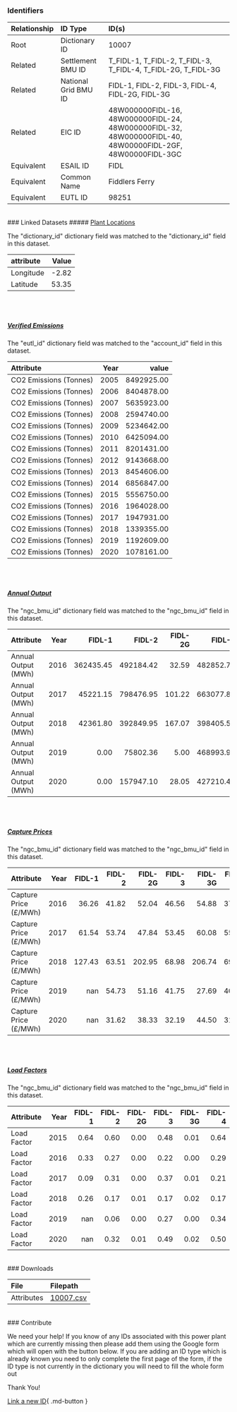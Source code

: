 ### Identifiers

| Relationship   | ID Type              | ID(s)                                                                                                      |
|:---------------|:---------------------|:-----------------------------------------------------------------------------------------------------------|
| Root           | Dictionary ID        | 10007                                                                                                      |
| Related        | Settlement BMU ID    | T_FIDL-1, T_FIDL-2, T_FIDL-3, T_FIDL-4, T_FIDL-2G, T_FIDL-3G                                               |
| Related        | National Grid BMU ID | FIDL-1, FIDL-2, FIDL-3, FIDL-4, FIDL-2G, FIDL-3G                                                           |
| Related        | EIC ID               | 48W000000FIDL-16, 48W000000FIDL-24, 48W000000FIDL-32, 48W000000FIDL-40, 48W00000FIDL-2GF, 48W00000FIDL-3GC |
| Equivalent     | ESAIL ID             | FIDL                                                                                                       |
| Equivalent     | Common Name          | Fiddlers Ferry                                                                                             |
| Equivalent     | EUTL ID              | 98251                                                                                                      |

<br>
### Linked Datasets
##### <a href="https://osuked.github.io/Power-Station-Dictionary/datasets/plant-locations">Plant Locations</a>



The "dictionary_id" dictionary field was matched to the "dictionary_id" field in this dataset.

| attribute   |   Value |
|:------------|--------:|
| Longitude   |   -2.82 |
| Latitude    |   53.35 |

<br><br>
##### <a href="https://osuked.github.io/Power-Station-Dictionary/datasets/verified-emissions">Verified Emissions</a>



The "eutl_id" dictionary field was matched to the "account_id" field in this dataset.

| Attribute              |   Year |      value |
|:-----------------------|-------:|-----------:|
| CO2 Emissions (Tonnes) |   2005 | 8492925.00 |
| CO2 Emissions (Tonnes) |   2006 | 8404878.00 |
| CO2 Emissions (Tonnes) |   2007 | 5635923.00 |
| CO2 Emissions (Tonnes) |   2008 | 2594740.00 |
| CO2 Emissions (Tonnes) |   2009 | 5234642.00 |
| CO2 Emissions (Tonnes) |   2010 | 6425094.00 |
| CO2 Emissions (Tonnes) |   2011 | 8201431.00 |
| CO2 Emissions (Tonnes) |   2012 | 9143668.00 |
| CO2 Emissions (Tonnes) |   2013 | 8454606.00 |
| CO2 Emissions (Tonnes) |   2014 | 6856847.00 |
| CO2 Emissions (Tonnes) |   2015 | 5556750.00 |
| CO2 Emissions (Tonnes) |   2016 | 1964028.00 |
| CO2 Emissions (Tonnes) |   2017 | 1947931.00 |
| CO2 Emissions (Tonnes) |   2018 | 1339355.00 |
| CO2 Emissions (Tonnes) |   2019 | 1192609.00 |
| CO2 Emissions (Tonnes) |   2020 | 1078161.00 |

<br><br>
##### <a href="https://osuked.github.io/Power-Station-Dictionary/datasets/annual-output">Annual Output</a>



The "ngc_bmu_id" dictionary field was matched to the "ngc_bmu_id" field in this dataset.

| Attribute           |   Year |    FIDL-1 |    FIDL-2 |   FIDL-2G |    FIDL-3 |   FIDL-3G |    FIDL-4 |
|:--------------------|-------:|----------:|----------:|----------:|----------:|----------:|----------:|
| Annual Output (MWh) |   2016 | 362435.45 | 492184.42 |     32.59 | 482852.74 |     23.86 | 507410.46 |
| Annual Output (MWh) |   2017 |  45221.15 | 798476.95 |    101.22 | 663077.85 |     63.05 | 393771.55 |
| Annual Output (MWh) |   2018 |  42361.80 | 392849.95 |    167.07 | 398405.52 |    237.68 | 333240.77 |
| Annual Output (MWh) |   2019 |      0.00 |  75802.36 |      5.00 | 468993.96 |     12.94 | 609746.30 |
| Annual Output (MWh) |   2020 |      0.00 | 157947.10 |     28.05 | 427210.47 |    517.61 | 396788.24 |

<br><br>
##### <a href="https://osuked.github.io/Power-Station-Dictionary/datasets/capture-prices">Capture Prices</a>



The "ngc_bmu_id" dictionary field was matched to the "ngc_bmu_id" field in this dataset.

| Attribute             |   Year |   FIDL-1 |   FIDL-2 |   FIDL-2G |   FIDL-3 |   FIDL-3G |   FIDL-4 |
|:----------------------|-------:|---------:|---------:|----------:|---------:|----------:|---------:|
| Capture Price (£/MWh) |   2016 |    36.26 |    41.82 |     52.04 |    46.56 |     54.88 |    37.38 |
| Capture Price (£/MWh) |   2017 |    61.54 |    53.74 |     47.84 |    53.45 |     60.08 |    55.17 |
| Capture Price (£/MWh) |   2018 |   127.43 |    63.51 |    202.95 |    68.98 |    206.74 |    69.47 |
| Capture Price (£/MWh) |   2019 |   nan    |    54.73 |     51.16 |    41.75 |     27.69 |    40.90 |
| Capture Price (£/MWh) |   2020 |   nan    |    31.62 |     38.33 |    32.19 |     44.50 |    31.57 |

<br><br>
##### <a href="https://osuked.github.io/Power-Station-Dictionary/datasets/load-factors">Load Factors</a>



The "ngc_bmu_id" dictionary field was matched to the "ngc_bmu_id" field in this dataset.

| Attribute   |   Year |   FIDL-1 |   FIDL-2 |   FIDL-2G |   FIDL-3 |   FIDL-3G |   FIDL-4 |
|:------------|-------:|---------:|---------:|----------:|---------:|----------:|---------:|
| Load Factor |   2015 |     0.64 |     0.60 |      0.00 |     0.48 |      0.01 |     0.64 |
| Load Factor |   2016 |     0.33 |     0.27 |      0.00 |     0.22 |      0.00 |     0.29 |
| Load Factor |   2017 |     0.09 |     0.31 |      0.00 |     0.37 |      0.01 |     0.21 |
| Load Factor |   2018 |     0.26 |     0.17 |      0.01 |     0.17 |      0.02 |     0.17 |
| Load Factor |   2019 |   nan    |     0.06 |      0.00 |     0.27 |      0.00 |     0.34 |
| Load Factor |   2020 |   nan    |     0.32 |      0.01 |     0.49 |      0.02 |     0.50 |


<br>
### Downloads


| File       | Filepath                                                                              |
|:-----------|:--------------------------------------------------------------------------------------|
| Attributes | [10007.csv](https://osuked.github.io/Power-Station-Dictionary/object_attrs/10007.csv) |


<br>
### Contribute

We need your help! If you know of any IDs associated with this power plant which are currently missing then please add them using the Google form which will open with the button below. If you are adding an ID type which is already known you need to only complete the first page of the form, if the ID type is not currently in the dictionary you will need to fill the whole form out

Thank You!

[Link a new ID](https://docs.google.com/forms/d/e/1FAIpQLSc5jRsQ7NgiLLXbwo9PUdwTQyuqbRwThltG56-o6NVSe7E_nw/viewform?usp=pp_url&entry.251912331=10007){ .md-button }